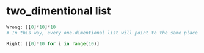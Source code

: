 # two_dimentional list

```python
Wrong: [[0]*10]*10 
# In this way, every one-dimentional list will point to the same place in heap.

Right: [[0]*10 for i in range(10)]
```